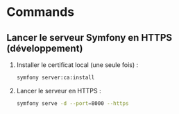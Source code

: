 # Commands

## Lancer le serveur Symfony en HTTPS (développement)

1. Installer le certificat local (une seule fois) :

   ```bash
   symfony server:ca:install
   ```

2. Lancer le serveur en HTTPS :

   ```bash
   symfony serve -d --port=8000 --https
   ```

